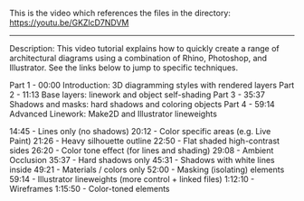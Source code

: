 This is the video which references the files in the directory:
https://youtu.be/GKZlcD7NDVM

**********

Description:
This video tutorial explains how to quickly create a range of architectural diagrams using a combination of Rhino, Photoshop, and Illustrator. See the links below to jump to specific techniques.

Part 1 - 00:00​  Introduction: 3D diagramming styles with rendered layers
Part 2 - 11:13​  Base layers: linework and object self-shading
Part 3 - 35:37​  Shadows and masks: hard shadows and coloring objects
Part 4 - 59:14​  Advanced Linework: Make2D and Illustrator lineweights

14:45​ - Lines only (no shadows)
20:12​ - Color specific areas (e.g. Live Paint)
21:26​ - Heavy silhouette outline
22:50​ - Flat shaded high-contrast sides
26:20​ - Color tone effect (for lines and shading)
29:08​ - Ambient Occlusion
35:37​ - Hard shadows only
45:31​ - Shadows with white lines inside
49:21​ - Materials / colors only
52:00​ - Masking (isolating) elements
59:14​ - Illustrator lineweights (more control + linked files)
1:12:10​ - Wireframes
1:15:50​ - Color-toned elements

